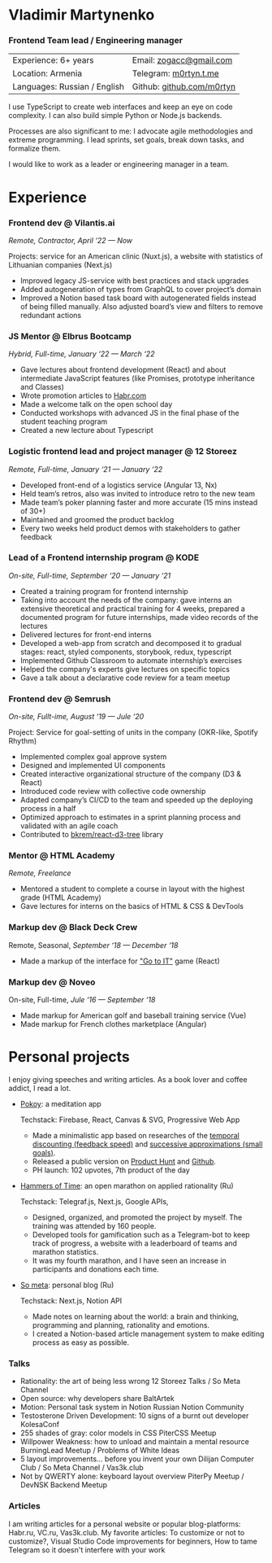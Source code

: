# Vladimir Martynenko

### **Frontend Team lead / Engineering manager**

|  |  |
| --- | --- |
| Experience:  6+ years | Email:  [zogacc@gmail.com](mailto:zogacc@gmail.com) |
| Location: Armenia | Telegram:  [m0rtyn.t.me](https://m0rtyn.t.me) |
| Languages:  Russian / English | Github:  [github.com/m0rtyn](https://github.com/m0rtyn) |

I use TypeScript to create web interfaces and keep an eye on code complexity. I can also build simple Python or Node.js backends.

Processes are also significant to me: I advocate agile methodologies and extreme programming. I lead sprints, set goals, break down tasks, and formalize them.

I would like to work as a leader or engineering manager in a team.

# Experience

### Frontend dev @ Vilantis.ai

*Remote, Contractor, April ‘22 — Now*

Projects: service for an American clinic (Nuxt.js), a website with statistics of Lithuanian companies (Next.js)

- Improved legacy JS-service with best practices and stack upgrades
- Added autogeneration of types from GraphQL to cover project’s domain
- Improved a Notion based task board with autogenerated fields instead of being filled manually. Also adjusted board’s view and filters to remove redundant actions

### JS Mentor @ Elbrus Bootcamp

*Hybrid, Full-time, January ‘22 — March ‘22*

- Gave lectures about frontend development (React) and about intermediate JavaScript features (like Promises, prototype inheritance and Classes)
- Wrote promotion articles to [Habr.com](http://Habr.com)
- Made a welcome talk on the open school day
- Conducted workshops with advanced JS in the final phase of the student teaching program
- Created a new lecture about Typescript

### Logistic frontend lead and project manager @ 12 Storeez

*Remote, Full-time, January ‘21 — January ‘22*

- Developed front-end of a logistics service (Angular 13, Nx)
- Held team’s retros, also was invited to introduce retro to the new team
- Made team’s poker planning faster and more accurate (15 mins instead of 30+)
- Maintained and groomed the product backlog
- Every two weeks held product demos with stakeholders to gather feedback

### Lead of a Frontend internship program @ KODE

*On-site, Full-time, September ‘20 — January ‘21*

- Created a training program for frontend internship
- Taking into account the needs of the company: gave interns an extensive theoretical and practical training for 4 weeks, prepared a documented program for future internships, made video records of the lectures
- Delivered lectures for front-end interns
- Developed a web-app from scratch and decomposed it to gradual stages: react, styled components, storybook, redux, typescript
- Implemented Github Classroom to automate internship’s exercises
- Helped the company's experts give lectures on specific topics
- Gave a talk about a declarative code review for a team meetup

### Frontend dev @ Semrush

*On-site, Fullt-ime, August ‘19 — Jule ‘20*

Project: Service for goal-setting of units in the company (OKR-like, Spotify Rhythm)

- Implemented complex goal approve system
- Designed and implemented UI components
- Created interactive organizational structure of the company (D3 & React)
- Introduced code review with collective code ownership
- Adapted company’s CI/CD to the team and speeded up the deploying process in a half
- Optimized approach to estimates in a sprint planning process and validated with an agile coach
- Contributed to [bkrem/react-d3-tree](https://bkrem.github.io/react-d3-tree/) library

### Mentor @ HTML Academy

*Remote, Freelance*

- Mentored a student to complete a course in layout with the highest grade (HTML Academy)
- Gave lectures for interns on the basics of HTML & CSS & DevTools

### Markup dev @ Black Deck Crew

Remote, Seasonal, *September ‘18 — December ‘18*

- Made a markup of the interface for ["Go to IT"](https://store.steampowered.com/app/953060/Go_to_IT/) game (React)

### Markup dev @ Noveo

On-site, Full-time, *Jule ‘16 — September ‘18* 

- Made markup for American golf and baseball training service (Vue)
- Made markup for French clothes marketplace (Angular)

# Personal projects

I enjoy giving speeches and writing articles. As a book lover and coffee addict, I read a lot.

- [Pokoy](http://about.pokoy.app): a meditation app
    
    Techstack: Firebase, React, Canvas & SVG, Progressive Web App
    
    - Made a minimalistic app based on researches of the [temporal discounting (feedback speed)](https://www.frontiersin.org/articles/10.3389/fpsyg.2017.01007/full#B37) and [successive approximations (small goals)](https://en.wikipedia.org/wiki/Shaping_(psychology)).
    - Released a public version on [Product Hunt](https://www.producthunt.com/posts/pokoy) and [Github](https://github.com/m0rtyn/pokoy).
    - PH launch: 102 upvotes, 7th product of the day
- [Hammers of Time](http://bit.ly/hammers-of-time): an open marathon on applied rationality (Ru)
    
    Techstack: Telegraf.js, Next.js, Google APIs, 
    
    - Designed, organized, and promoted the project by myself. The training was attended by 160 people.
    - Developed tools for gamification such as a Telegram-bot to keep track of progress, a website with a leaderboard of teams and marathon statistics.
    - It was my fourth marathon, and I have seen an increase in participants and donations each time.
- [So meta](https://someta.site): personal blog (Ru)
    
    Techstack: Next.js, Notion API
    
    - Made notes on learning about the world: a brain and thinking, programming and planning, rationality and emotions.
    - I created a Notion-based article management system to make editing process as easy as possible.

### Talks

- Rationality: the art of being less wrong
12 Storeez Talks / So Meta Channel
- Open source: why developers share
BaltArtek
- Motion: Personal task system in Notion
Russian Notion Community
- Testosterone Driven Development: 10 signs of a burnt out developer
KolesaConf
- 255 shades of gray: color models in CSS
PiterCSS Meetup
- Willpower Weakness: how to unload and maintain a mental resource
BurningLead Meetup / Problems of White Ideas
- 5 layout improvements... before you invent your own
Dilijan Computer Club / So Meta Channel / Vas3k.club
- Not by QWERTY alone: keyboard layout overview
PiterPy Meetup / DevNSK Backend Meetup

### Articles

I am writing articles for a personal website or popular blog-platforms: Habr.ru, VC.ru, Vas3k.club. My favorite articles: To customize or not to customize?, Visual Studio Code improvements for beginners, How to tame Telegram so it doesn't interfere with your work